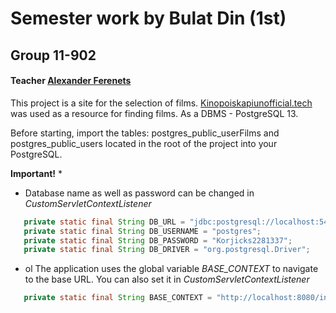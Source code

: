 # Semester work by Bulat Din (1st)
## Group 11-902
#### Teacher [Alexander Ferenets](https://github.com/istamendil)

This project is a site for the selection of films. [Kinopoiskapiunofficial.tech](https://kinopoiskapiunofficial.tech/) was used as a resource for finding films. As a DBMS - PostgreSQL 13.

Before starting, import the tables: postgres_public_userFilms and postgres_public_users located in the root of the project into your PostgreSQL.

**Important!**
* 
  * Database name as well as password can be changed in *CustomServletContextListener*
  ```java
     private static final String DB_URL = "jdbc:postgresql://localhost:5432/postgres";
     private static final String DB_USERNAME = "postgres";
     private static final String DB_PASSWORD = "Korjicks2281337";
     private static final String DB_DRIVER = "org.postgresql.Driver";
  ```
  * ol The application uses the global variable *BASE_CONTEXT* to navigate to the base URL. You can also set it in *CustomServletContextListener*
  ```java
     private static final String BASE_CONTEXT = "http://localhost:8080/inf-1-sem";
  ```
